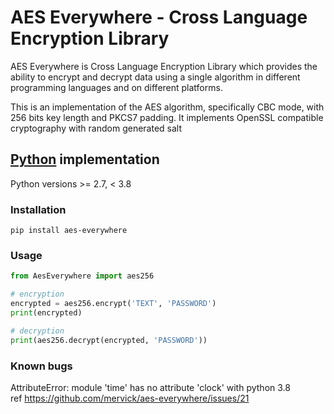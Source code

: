 # AES Everywhere - Cross Language Encryption Library

AES Everywhere is Cross Language Encryption Library which provides the ability to encrypt and decrypt data using a single algorithm in different programming languages and on different platforms.

This is an implementation of the AES algorithm, specifically CBC mode, with 256 bits key length and PKCS7 padding.
It implements OpenSSL compatible cryptography with random generated salt


## [Python](https://www.python.org/) implementation

Python versions >= 2.7, < 3.8

### Installation
```shell
pip install aes-everywhere
```


### Usage

```python
from AesEverywhere import aes256

# encryption
encrypted = aes256.encrypt('TEXT', 'PASSWORD')
print(encrypted)

# decryption
print(aes256.decrypt(encrypted, 'PASSWORD'))
```

### Known bugs

AttributeError: module 'time' has no attribute 'clock' with python 3.8  
ref https://github.com/mervick/aes-everywhere/issues/21
